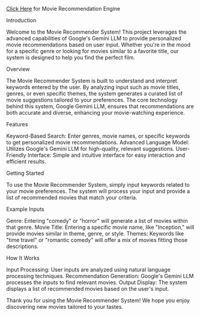 [Click Here](https://movie-recommender-gen-ai.streamlit.app/) for Movie Recommendation Engine

Introduction

Welcome to the Movie Recommender System! This project leverages the advanced capabilities of Google's Gemini LLM to provide personalized movie recommendations based on user input. Whether you're in the mood for a specific 
genre or looking for movies similar to a favorite title, our system is designed to help you find the perfect film.

Overview

The Movie Recommender System is built to understand and interpret keywords entered by the user. By analyzing input such as movie titles, genres, or even specific themes, the system generates a curated list of 
movie suggestions tailored to your preferences. The core technology behind this system, Google Gemini LLM, ensures that recommendations are both accurate and diverse, enhancing your movie-watching experience.

Features

Keyword-Based Search: Enter genres, movie names, or specific keywords to get personalized movie recommendations.
Advanced Language Model: Utilizes Google's Gemini LLM for high-quality, relevant suggestions.
User-Friendly Interface: Simple and intuitive interface for easy interaction and efficient results.

Getting Started

To use the Movie Recommender System, simply input keywords related to your movie preferences. The system will process your input and provide a list of recommended movies that match your criteria.

Example Inputs

Genre: Entering "comedy" or "horror" will generate a list of movies within that genre.
Movie Title: Entering a specific movie name, like "Inception," will provide movies similar in theme, genre, or style.
Themes: Keywords like "time travel" or "romantic comedy" will offer a mix of movies fitting those descriptions.

How It Works

Input Processing: User inputs are analyzed using natural language processing techniques.
Recommendation Generation: Google's Gemini LLM processes the inputs to find relevant movies.
Output Display: The system displays a list of recommended movies based on the user's input.

Thank you for using the Movie Recommender System! We hope you enjoy discovering new movies tailored to your tastes.
